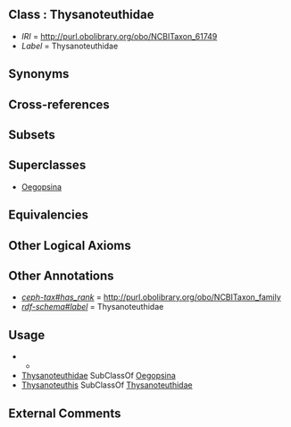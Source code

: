 
## Class : Thysanoteuthidae

 * *IRI* = http://purl.obolibrary.org/obo/NCBITaxon_61749
 * *Label* = Thysanoteuthidae

## Synonyms


## Cross-references


## Subsets


## Superclasses

 * [Oegopsina](../../NCBITaxon/42/NCBITaxon_34542.md)

## Equivalencies


## Other Logical Axioms


## Other Annotations

 * *[ceph-tax#has_rank](../../ceph-tax#has/nk/ceph-tax#has_rank.md)* = http://purl.obolibrary.org/obo/NCBITaxon_family
 * *[rdf-schema#label](../../el/rdf-schema#label.md)* = Thysanoteuthidae

## Usage

 * -
 * [Thysanoteuthidae](../../NCBITaxon/49/NCBITaxon_61749.md) SubClassOf [Oegopsina](../../NCBITaxon/42/NCBITaxon_34542.md)
 * [Thysanoteuthis](../../NCBITaxon/50/NCBITaxon_61750.md) SubClassOf [Thysanoteuthidae](../../NCBITaxon/49/NCBITaxon_61749.md)

## External Comments

